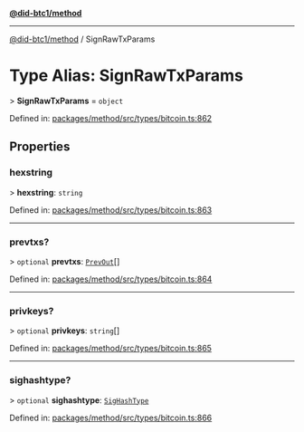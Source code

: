 [**@did-btc1/method**](../README.md)

***

[@did-btc1/method](../globals.md) / SignRawTxParams

# Type Alias: SignRawTxParams

&gt; **SignRawTxParams** = `object`

Defined in: [packages/method/src/types/bitcoin.ts:862](https://github.com/dcdpr/did-btc1-js/blob/4ab6f9915d95beed9bc633644c9db1539395f512/packages/method/src/types/bitcoin.ts#L862)

## Properties

### hexstring

&gt; **hexstring**: `string`

Defined in: [packages/method/src/types/bitcoin.ts:863](https://github.com/dcdpr/did-btc1-js/blob/4ab6f9915d95beed9bc633644c9db1539395f512/packages/method/src/types/bitcoin.ts#L863)

***

### prevtxs?

&gt; `optional` **prevtxs**: [`PrevOut`](PrevOut.md)[]

Defined in: [packages/method/src/types/bitcoin.ts:864](https://github.com/dcdpr/did-btc1-js/blob/4ab6f9915d95beed9bc633644c9db1539395f512/packages/method/src/types/bitcoin.ts#L864)

***

### privkeys?

&gt; `optional` **privkeys**: `string`[]

Defined in: [packages/method/src/types/bitcoin.ts:865](https://github.com/dcdpr/did-btc1-js/blob/4ab6f9915d95beed9bc633644c9db1539395f512/packages/method/src/types/bitcoin.ts#L865)

***

### sighashtype?

&gt; `optional` **sighashtype**: [`SigHashType`](SigHashType.md)

Defined in: [packages/method/src/types/bitcoin.ts:866](https://github.com/dcdpr/did-btc1-js/blob/4ab6f9915d95beed9bc633644c9db1539395f512/packages/method/src/types/bitcoin.ts#L866)
